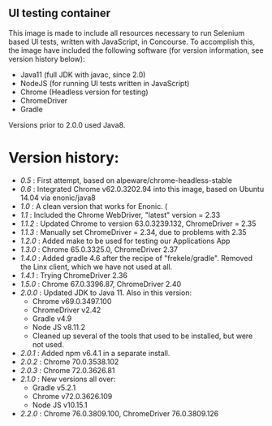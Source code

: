 ## UI testing container

This image is made to include all resources necessary to run Selenium based UI tests, written with JavaScript, in Concourse.  To accomplish this, the image have included the following software (for version information, see version history below):
 * Java11 (full JDK with javac, since 2.0)
 * NodeJS (for running UI tests written in JavaScript)
 * Chrome (Headless version for testing)
 * ChromeDriver
 * Gradle

Versions prior to 2.0.0 used Java8.

# Version history:
 * *0.5* : First attempt, based on alpeware/chrome-headless-stable
 * *0.6* : Integrated Chrome v62.0.3202.94 into this image, based on Ubuntu 14.04 via enonic/java8
 * *1.0* : A clean version that works for Enonic. (
 * *1.1* : Included the Chrome WebDriver, "latest" version = 2.33
 * *1.1.2* : Updated Chrome to version 63.0.3239.132, ChromeDriver = 2.35
 * *1.1.3* : Manually set ChromeDriver = 2.34, due to problems with 2.35
 * *1.2.0* : Added make to be used for testing our Applications App
 * *1.3.0* : Chrome 65.0.3325.0, ChromeDriver 2.37
 * *1.4.0* : Added gradle 4.6 after the recipe of "frekele/gradle".  Removed the Linx client, which we have not used at all.
 * *1.4.1* : Trying ChromeDriver 2.36
 * *1.5.0* : Chrome 67.0.3396.87, ChromeDriver 2.40
 * *2.0.0* : Updated JDK to Java 11. Also in this version: 
   * Chrome v69.0.3497.100
   * ChromeDriver v2.42
   * Gradle v4.9
   * Node JS v8.11.2
   * Cleaned up several of the tools that used to be installed, but were not used.
 * *2.0.1* : Added npm v6.4.1 in a separate install.
 * *2.0.2* : Chrome 70.0.3538.102
 * *2.0.3* : Chrome 72.0.3626.81
 * *2.1.0* : New versions all over:
   * Gradle v5.2.1
   * Chrome v72.0.3626.109
   * Node JS v10.15.1
 * *2.2.0* : Chrome 76.0.3809.100, ChromeDriver 76.0.3809.126
